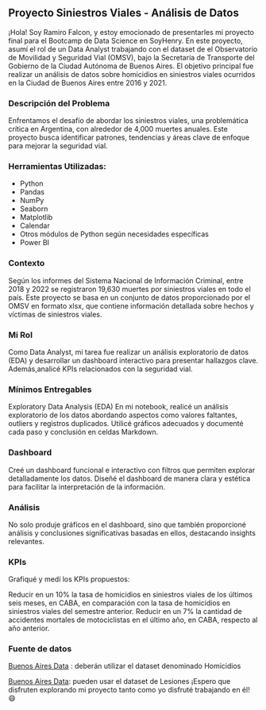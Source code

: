 ## **Proyecto Siniestros Viales - Análisis de Datos**
¡Hola! Soy Ramiro Falcon, y estoy emocionado de presentarles mi proyecto final para el Bootcamp de Data Science en SoyHenry. En este proyecto, asumí el rol de un Data Analyst trabajando con el dataset de el Observatorio de Movilidad y Seguridad Vial (OMSV), bajo la Secretaría de Transporte del Gobierno de la Ciudad Autónoma de Buenos Aires. El objetivo principal fue realizar un análisis de datos sobre homicidios en siniestros viales ocurridos en la Ciudad de Buenos Aires entre 2016 y 2021.

### **Descripción del Problema**
Enfrentamos el desafío de abordar los siniestros viales, una problemática crítica en Argentina, con alrededor de 4,000 muertes anuales. Este proyecto busca identificar patrones, tendencias y áreas clave de enfoque para mejorar la seguridad vial.

### **Herramientas Utilizadas:**

- Python
- Pandas
- NumPy
- Seaborn
- Matplotlib
- Calendar
- Otros módulos de Python según necesidades específicas
- Power BI

### **Contexto**
Según los informes del Sistema Nacional de Información Criminal, entre 2018 y 2022 se registraron 19,630 muertes por siniestros viales en todo el país. Este proyecto se basa en un conjunto de datos proporcionado por el OMSV en formato xlsx, que contiene información detallada sobre hechos y víctimas de siniestros viales.

### **Mi Rol**
Como Data Analyst, mi tarea fue realizar un análisis exploratorio de datos (EDA) y desarrollar un dashboard interactivo para presentar hallazgos clave. Además,analicé KPIs relacionados con la seguridad vial.

### **Mínimos Entregables**
Exploratory Data Analysis (EDA)
En mi notebook, realicé un análisis exploratorio de los datos abordando aspectos como valores faltantes, outliers y registros duplicados. Utilicé gráficos adecuados y documenté cada paso y conclusión en celdas Markdown.

### **Dashboard**
Creé un dashboard funcional e interactivo con filtros que permiten explorar detalladamente los datos. Diseñé el dashboard de manera clara y estética para facilitar la interpretación de la información.

### **Análisis**
No solo produje gráficos en el dashboard, sino que también proporcioné análisis y conclusiones significativas basadas en ellos, destacando insights relevantes.

### **KPIs**
Grafiqué y medí los KPIs propuestos:

Reducir en un 10% la tasa de homicidios en siniestros viales de los últimos seis meses, en CABA, en comparación con la tasa de homicidios en siniestros viales del semestre anterior.
Reducir en un 7% la cantidad de accidentes mortales de motociclistas en el último año, en CABA, respecto al año anterior.

### Fuente de datos

[Buenos Aires Data]([URL_del_enlace](https://data.buenosaires.gob.ar/dataset/victimas-siniestros-viales)) : deberán utilizar el dataset denominado Homicidios

[Buenos Aires Data]([URL_del_enlace](https://data.buenosaires.gob.ar/dataset/victimas-siniestros-viales)): pueden usar el dataset de Lesiones
¡Espero que disfruten explorando mi proyecto tanto como yo disfruté trabajando en él! 😄
